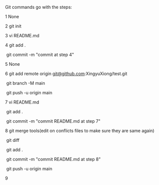 Git commands go with the steps:

1 None

2 git init

3 vi README.md

4 git add .

​	git commit -m "commit at step 4"

5 None

6 git add remote origin git@github.com:XingyuXiong/test.git

​	git branch -M main

​	git push -u origin main

7 vi README.md 

​	git add .

​	git commit -m "commit README.md at step 7"

8 git merge tools(edit on conflicts files to make sure they are same again)

​	git diff 

​	git add . 

​	git commit -m "commit README.md at step 8" 

​	git push -u origin main

9

